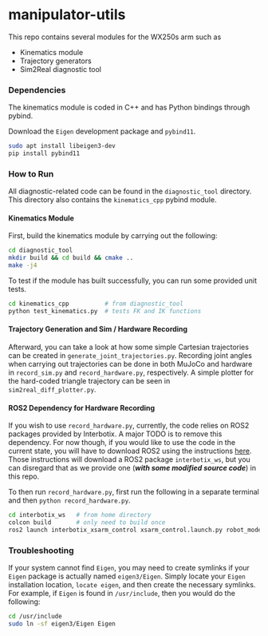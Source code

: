 # manipulator-utils


This repo contains several modules for the WX250s arm such as
- Kinematics module
- Trajectory generators
- Sim2Real diagnostic tool

### Dependencies

The kinematics module is coded in C++ and has Python bindings through pybind. 

Download the `Eigen` development package and `pybind11`.
```bash
sudo apt install libeigen3-dev
pip install pybind11
```

### How to Run

All diagnostic-related code can be found in the `diagnostic_tool` directory. This directory also contains the `kinematics_cpp` pybind module.

#### Kinematics Module
First, build the kinematics module by carrying out the following:
```bash
cd diagnostic_tool
mkdir build && cd build && cmake ..
make -j4
```
To test if the module has built successfully, you can run some provided unit tests.
```bash
cd kinematics_cpp          # from diagnostic_tool
python test_kinematics.py  # tests FK and IK functions
```

#### Trajectory Generation and Sim / Hardware Recording
Afterward, you can take a look at how some simple Cartesian trajectories can be created in `generate_joint_trajectories.py`.
Recording joint angles when carrying out trajectories can be done in both MuJoCo and hardware in `record_sim.py` and `record_hardware.py`, respectively.
A simple plotter for the hard-coded triangle trajectory can be seen in `sim2real_diff_plotter.py`.

#### ROS2 Dependency for Hardware Recording

If you wish to use `record_hardware.py`, currently, the code relies on ROS2 packages provided by Interbotix. A major TODO is to remove this dependency.
For now though, if you would like to use the code in the current state, you will have to download ROS2 using the instructions [here](https://docs.trossenrobotics.com/interbotix_xsarms_docs/ros_interface/ros2/software_setup.html). Those instructions will download a ROS2 package `interbotix_ws`, but you can disregard that as we provide one (***with some modified source code***) in this repo.

To then run `record_hardware.py`, first run the following in a separate terminal and then `python record_hardware.py`.
```bash
cd interbotix_ws   # from home directory
colcon build       # only need to build once
ros2 launch interbotix_xsarm_control xsarm_control.launch.py robot_model:=wx250s
```

### Troubleshooting
If your system cannot find `Eigen`, you may need to create symlinks if your `Eigen` package is actually named `eigen3/Eigen`.
Simply locate your `Eigen` installation location, `locate eigen`, and then create the necessary symlinks.
For example, if `Eigen` is found in `/usr/include`, then you would do the following:
```bash
cd /usr/include
sudo ln -sf eigen3/Eigen Eigen
```